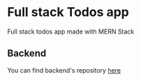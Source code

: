 # Full stack Todos app

Full stack todos app made with MERN Stack

## Backend

You can find backend's repository [here](https://github.com/ivanatias/express-typescript-todos-API)
